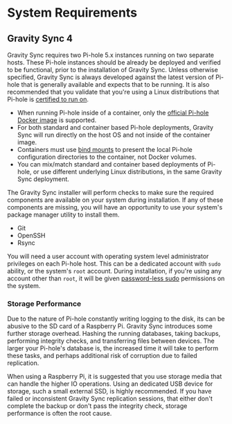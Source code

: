 # System Requirements

## Gravity Sync 4

Gravity Sync requires two Pi-hole 5.x instances running on two separate hosts. These Pi-hole instances should be already be deployed and verified to be functional, prior to the installation of Gravity Sync. Unless otherwise specified, Gravity Sync is always developed against the latest version of Pi-hole that is generally available and expects that to be running. It is also recommended that you validate that you're using a Linux distributions that Pi-hole is [certified to run on](https://docs.pi-hole.net/main/prerequesites/#supported-operating-systems).

- When running Pi-hole inside of a container, only the [official Pi-hole Docker image](https://hub.docker.com/r/pihole/pihole) is supported.
- For both standard and container based Pi-hole deployments, Gravity Sync will run directly on the host OS and not inside of the container image.
- Containers must use [bind mounts](https://docs.docker.com/storage/bind-mounts/) to present the local Pi-hole configuration directories to the container, not Docker volumes.
- You can mix/match standard and container based deployments of Pi-hole, or use different underlying Linux distributions, in the same Gravity Sync deployment.

The Gravity Sync installer will perform checks to make sure the required components are available on your system during installation. If any of these components are missing, you will have an opportunity to use your system's package manager utility to install them.

- Git
- OpenSSH
- Rsync

You will need a user account with operating system level administrator privileges on each Pi-hole host. This can be a dedicated account with `sudo` ability, or the system's `root` account. During installation, if you're using any account other than `root`, it will be given [password-less sudo](https://linuxize.com/post/how-to-run-sudo-command-without-password/) permissions on the system.

### Storage Performance

Due to the nature of Pi-hole constantly writing logging to the disk, its can be abusive to the SD card of a Raspberry Pi. Gravity Sync introduces some further storage overhead. Hashing the running databases, taking backups, performing integrity checks, and transferring files between devices. The larger your Pi-hole's database is, the increased time it will take to perform these tasks, and perhaps additional risk of corruption due to failed replication.

When using a Raspberry Pi, it is suggested that you use storage media that can handle the higher IO operations. Using an dedicated USB device for storage, such a small external SSD, is highly recommended. If you have failed or inconsistent Gravity Sync replication sessions, that either don't complete the backup or don't pass the integrity check, storage performance is often the root cause.
